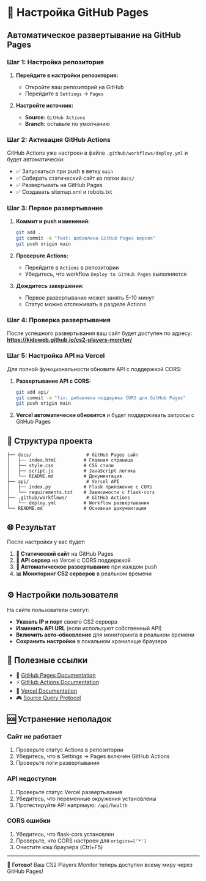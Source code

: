 # 🚀 Настройка GitHub Pages

## Автоматическое развертывание на GitHub Pages

### Шаг 1: Настройка репозитория

1. **Перейдите в настройки репозитория:**
   - Откройте ваш репозиторий на GitHub
   - Перейдите в `Settings` → `Pages`

2. **Настройте источник:**
   - **Source:** `GitHub Actions`
   - **Branch:** оставьте по умолчанию

### Шаг 2: Активация GitHub Actions

GitHub Actions уже настроен в файле `.github/workflows/deploy.yml` и будет автоматически:

- ✅ Запускаться при push в ветку `main`
- ✅ Собирать статический сайт из папки `docs/`
- ✅ Развертывать на GitHub Pages
- ✅ Создавать sitemap.xml и robots.txt

### Шаг 3: Первое развертывание

1. **Коммит и push изменений:**
   ```bash
   git add .
   git commit -m "feat: добавлена GitHub Pages версия"
   git push origin main
   ```

2. **Проверьте Actions:**
   - Перейдите в `Actions` в репозитории
   - Убедитесь, что workflow `Deploy to GitHub Pages` выполняется

3. **Дождитесь завершения:**
   - Первое развертывание может занять 5-10 минут
   - Статус можно отслеживать в разделе Actions

### Шаг 4: Проверка развертывания

После успешного развертывания ваш сайт будет доступен по адресу:
**https://kidoweb.github.io/cs2-players-monitor/**

### Шаг 5: Настройка API на Vercel

Для полной функциональности обновите API с поддержкой CORS:

1. **Развертывание API с CORS:**
   ```bash
   git add api/
   git commit -m "fix: добавлена поддержка CORS для GitHub Pages"
   git push origin main
   ```

2. **Vercel автоматически обновится** и будет поддерживать запросы с GitHub Pages

## 🔧 Структура проекта

```
├── docs/                    # GitHub Pages сайт
│   ├── index.html          # Главная страница
│   ├── style.css           # CSS стили
│   ├── script.js           # JavaScript логика
│   └── README.md           # Документация
├── api/                     # Vercel API
│   ├── index.py            # Flask приложение с CORS
│   └── requirements.txt    # Зависимости с flask-cors
├── .github/workflows/       # GitHub Actions
│   └── deploy.yml          # Workflow развертывания
└── README.md               # Основная документация
```

## 🌐 Результат

После настройки у вас будет:

1. **📱 Статический сайт** на GitHub Pages
2. **🔌 API сервер** на Vercel с CORS поддержкой
3. **🔄 Автоматическое развертывание** при каждом push
4. **📊 Мониторинг CS2 серверов** в реальном времени

## ⚙️ Настройки пользователя

На сайте пользователи смогут:

- **Указать IP и порт** своего CS2 сервера
- **Изменить API URL** (если используют собственный API)
- **Включить авто-обновление** для мониторинга в реальном времени
- **Сохранить настройки** в локальном хранилище браузера

## 🔗 Полезные ссылки

- 📖 [GitHub Pages Documentation](https://docs.github.com/en/pages)
- ⚡ [GitHub Actions Documentation](https://docs.github.com/en/actions)
- 🔌 [Vercel Documentation](https://vercel.com/docs)
- 🎮 [Source Query Protocol](https://developer.valvesoftware.com/wiki/Server_queries)

## 🆘 Устранение неполадок

### Сайт не работает
1. Проверьте статус Actions в репозитории
2. Убедитесь, что в Settings → Pages включен GitHub Actions
3. Проверьте логи развертывания

### API недоступен
1. Проверьте статус Vercel развертывания
2. Убедитесь, что переменные окружения установлены
3. Протестируйте API напрямую: `/api/health`

### CORS ошибки
1. Убедитесь, что flask-cors установлен
2. Проверьте, что CORS настроен для `origins=['*']`
3. Очистите кэш браузера (Ctrl+F5)

---

🎉 **Готово!** Ваш CS2 Players Monitor теперь доступен всему миру через GitHub Pages! 